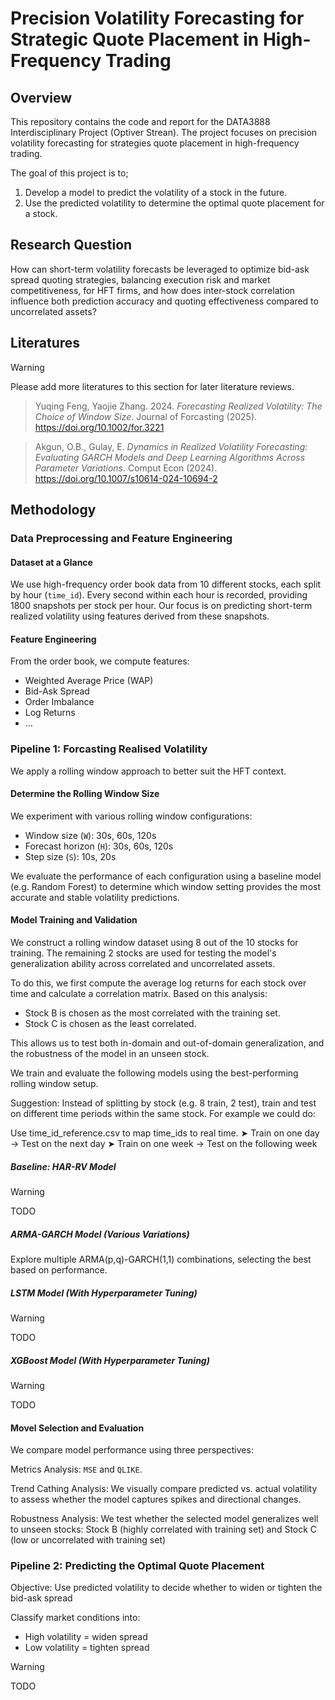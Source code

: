 # Precision Volatility Forecasting for Strategic Quote Placement in High-Frequency Trading

## Overview

This repository contains the code and report for the DATA3888 Interdisciplinary Project (Optiver Strean).
The project focuses on precision volatility forecasting for strategies quote placement in high-frequency trading.

The goal of this project is to;
1. Develop a model to predict the volatility of a stock in the future.
2. Use the predicted volatility to determine the optimal quote placement for a stock.

## Research Question

How can short-term volatility forecasts be leveraged to optimize bid-ask spread quoting strategies, balancing execution risk and market competitiveness, for HFT firms, and how does inter-stock correlation influence both prediction accuracy and quoting effectiveness compared to uncorrelated assets?​

## Literatures

>[!WARNING]
> Please add more literatures to this section for later literature reviews.

> Yuqing Feng, Yaojie Zhang. 2024. *Forecasting Realized Volatility: The Choice of Window Size*. Journal of Forcasting (2025). https://doi.org/10.1002/for.3221

> Akgun, O.B., Gulay, E. *Dynamics in Realized Volatility Forecasting: Evaluating GARCH Models and Deep Learning Algorithms Across Parameter Variations*. Comput Econ (2024). https://doi.org/10.1007/s10614-024-10694-2

## Methodology

### Data Preprocessing and Feature Engineering

#### Dataset at a Glance

We use high-frequency order book data from 10 different stocks, each split by hour (`time_id`).
Every second within each hour is recorded, providing 1800 snapshots per stock per hour.
Our focus is on predicting short-term realized volatility using features derived from these snapshots.

#### Feature Engineering

From the order book, we compute features:

- Weighted Average Price (WAP)
- Bid-Ask Spread
- Order Imbalance
- Log Returns
- ...

### Pipeline 1: Forcasting Realised Volatility

We apply a rolling window approach to better suit the HFT context.

#### Determine the Rolling Window Size

We experiment with various rolling window configurations:

- Window size (`W`): 30s, 60s, 120s
- Forecast horizon (`H`): 30s, 60s, 120s
- Step size (`S`): 10s, 20s

We evaluate the performance of each configuration using a baseline model (e.g. Random Forest) to determine which window setting provides the most accurate and stable volatility predictions.

#### Model Training and Validation

We construct a rolling window dataset using 8 out of the 10 stocks for training.
The remaining 2 stocks are used for testing the model's generalization ability across correlated and uncorrelated assets.

To do this, we first compute the average log returns for each stock over time and calculate a correlation matrix.
Based on this analysis:

- Stock B is chosen as the most correlated with the training set.
- Stock C is chosen as the least correlated.

This allows us to test both in-domain and out-of-domain generalization, and the robustness of the model in an unseen stock.

We train and evaluate the following models using the best-performing rolling window setup.

Suggestion: Instead of splitting by stock (e.g. 8 train, 2 test), train and test on different time periods within the same stock.​
 For example we could do: ​

Use time_id_reference.csv to map time_ids to real time.​
 ➤ Train on one day → Test on the next day​
 ➤ Train on one week → Test on the following week ​


##### Baseline: HAR-RV Model

>[!WARNING]
> TODO

##### ARMA-GARCH Model (Various Variations)

Explore multiple ARMA(p,q)-GARCH(1,1) combinations, selecting the best based on performance.

##### LSTM Model (With Hyperparameter Tuning)

>[!WARNING]
> TODO

##### XGBoost Model (With Hyperparameter Tuning)

>[!WARNING]
> TODO

#### Movel Selection and Evaluation

We compare model performance using three perspectives:

Metrics Analysis: `MSE` and `QLIKE`.

Trend Cathing Analysis: We visually compare predicted vs. actual volatility to assess whether the model captures spikes and directional changes.

Robustness Analysis: We test whether the selected model generalizes well to unseen stocks: Stock B (highly correlated with training set) and Stock C (low or uncorrelated with training set)

### Pipeline 2: Predicting the Optimal Quote Placement

Objective: Use predicted volatility to decide whether to widen or tighten the bid-ask spread

Classify market conditions into:

- High volatility = widen spread
- Low volatility = tighten spread

>[!WARNING]
> TODO
